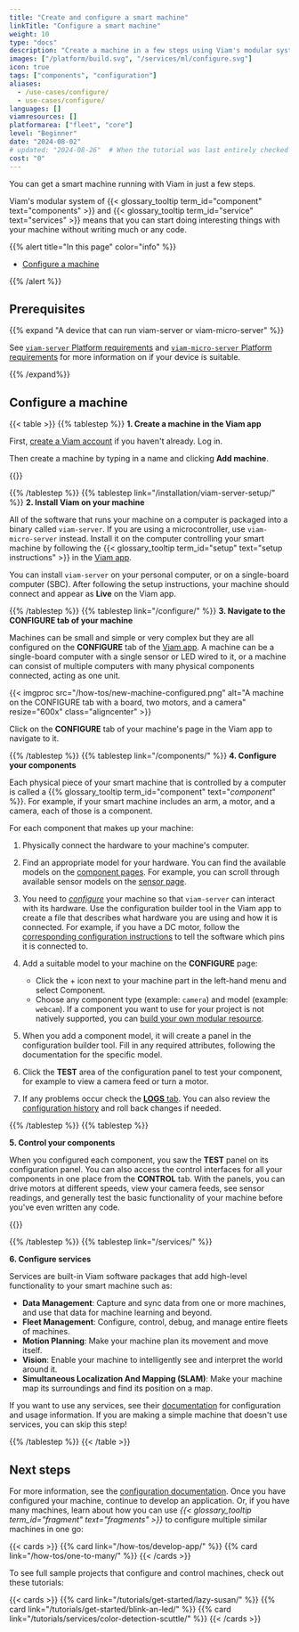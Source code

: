 ```yaml
---
title: "Create and configure a smart machine"
linkTitle: "Configure a smart machine"
weight: 10
type: "docs"
description: "Create a machine in a few steps using Viam's modular system of components and services without writing much or any code."
images: ["/platform/build.svg", "/services/ml/configure.svg"]
icon: true
tags: ["components", "configuration"]
aliases:
  - /use-cases/configure/
  - use-cases/configure/
languages: []
viamresources: []
platformarea: ["fleet", "core"]
level: "Beginner"
date: "2024-08-02"
# updated: "2024-08-26"  # When the tutorial was last entirely checked
cost: "0"
---
```


You can get a smart machine running with Viam in just a few steps.

Viam's modular system of {{< glossary_tooltip term_id="component" text="components" >}} and {{< glossary_tooltip term_id="service" text="services" >}} means that you can start doing interesting things with your machine without writing much or any code.

{{% alert title="In this page" color="info" %}}

- [Configure a machine](#configure-a-machine)

{{% /alert %}}

## Prerequisites

{{% expand "A device that can run viam-server or viam-micro-server" %}}

See [`viam-server` Platform requirements](/installation/viam-server-setup/#platform-requirements) and [`viam-micro-server` Platform requirements](/installation/viam-micro-server-setup/#platform-requirements) for more information on if your device is suitable.

{{% /expand%}}

## Configure a machine

{{< table >}}
{{% tablestep %}}
**1. Create a machine in the Viam app**

First, [create a Viam account](https://app.viam.com/) if you haven't already. Log in.

Then create a machine by typing in a name and clicking **Add machine**.

{{<imgproc src="/fleet/app-usage/create-machine.png" resize="600x" declaredimensions=true alt="The 'First Location' page on the Viam app with a new machine name in the New machine field and the Add machine button next to the field highlighted.">}}

{{% /tablestep %}}
{{% tablestep link="/installation/viam-server-setup/" %}}
**2. Install Viam on your machine**

All of the software that runs your machine on a computer is packaged into a binary called `viam-server`.
If you are using a microcontroller, use `viam-micro-server` instead.
Install it on the computer controlling your smart machine by following the {{< glossary_tooltip term_id="setup" text="setup instructions" >}} in the [Viam app](https://app.viam.com/).

You can install `viam-server` on your personal computer, or on a single-board computer (SBC).
After following the setup instructions, your machine should connect and appear as **Live** on the Viam app.

{{% /tablestep %}}
{{% tablestep link="/configure/" %}}
**3. Navigate to the CONFIGURE tab of your machine**

Machines can be small and simple or very complex but they are all configured on the **CONFIGURE** tab of the [Viam app](https://app.viam.com/).
A machine can be a single-board computer with a single sensor or LED wired to it, or a machine can consist of multiple computers with many physical components connected, acting as one unit.

<div>
{{< imgproc src="/how-tos/new-machine-configured.png" alt="A machine on the CONFIGURE tab with a board, two motors, and a camera" resize="600x" class="aligncenter" >}}
</div>

Click on the **CONFIGURE** tab of your machine's page in the Viam app to navigate to it.

{{% /tablestep %}}
{{% tablestep link="/components/" %}}
**4. Configure your components**

Each physical piece of your smart machine that is controlled by a computer is called a {{% glossary_tooltip term_id="component" text="_component_" %}}. For example, if your smart machine includes an arm, a motor, and a camera, each of those is a component.

For each component that makes up your machine:

1. Physically connect the hardware to your machine's computer.
2. Find an appropriate model for your hardware.
   You can find the available models on the [component pages](/components/).
   For example, you can scroll through available sensor models on the [sensor page](/components/sensor/#configuration).
3. You need to [_configure_](/configure/) your machine so that `viam-server` can interact with its hardware.
   Use the configuration builder tool in the Viam app to create a file that describes what hardware you are using and how it is connected.
   For example, if you have a DC motor, follow the [corresponding configuration instructions](/components/motor/gpio/) to tell the software which pins it is connected to.
4. Add a suitable model to your machine on the **CONFIGURE** page:

   - Click the + icon next to your machine part in the left-hand menu and select Component.
   - Choose any component type (example: `camera`) and model (example: `webcam`). If a component you want to use for your project is not natively supported, you can [build your own modular resource](/how-tos/create-module/).

5. When you add a component model, it will create a panel in the configuration builder tool. Fill in any required attributes, following the documentation for the specific model.
6. Click the **TEST** area of the configuration panel to test your component, for example to view a camera feed or turn a motor.
7. If any problems occur check the [**LOGS** tab](/cloud/machines/#logs). You can also review the [configuration history](/cloud/machines/#configure) and roll back changes if needed.

{{% /tablestep %}}
{{% tablestep %}}

<!-- markdownlint-disable MD036 -->

**5. Control your components**

When you configured each component, you saw the **TEST** panel on its configuration panel.
You can also access the control interfaces for all your components in one place from the **CONTROL** tab.
With the panels, you can drive motors at different speeds, view your camera feeds, see sensor readings, and generally test the basic functionality of your machine before you've even written any code.

{{<gif webm_src="/fleet/control.webm" mp4_src="/fleet/control.mp4" alt="The Viam app Control tab with a control panel for each component. The panel for a DC motor is clicked, expanding to show power controls." max-width="600px" class="fill alignleft">}}

{{% /tablestep %}}
{{% tablestep link="/services/" %}}

**6. Configure services**

Services are built-in Viam software packages that add high-level functionality to your smart machine such as:

- **Data Management**: Capture and sync data from one or more machines, and use that data for machine learning and beyond.
- **Fleet Management**: Configure, control, debug, and manage entire fleets of machines.
- **Motion Planning**: Make your machine plan its movement and move itself.
- **Vision**: Enable your machine to intelligently see and interpret the world around it.
- **Simultaneous Localization And Mapping (SLAM)**: Make your machine map its surroundings and find its position on a map.

If you want to use any services, see their [documentation](/services/) for configuration and usage information.
If you are making a simple machine that doesn't use services, you can skip this step!

{{% /tablestep %}}
{{< /table >}}

## Next steps

For more information, see the [configuration documentation](/configure/).
Once you have configured your machine, continue to develop an application.
Or, if you have many machines, learn about how you can use _{{< glossary_tooltip term_id="fragment" text="fragments" >}}_ to configure multiple similar machines in one go:

{{< cards >}}
{{% card link="/how-tos/develop-app/" %}}
{{% card link="/how-tos/one-to-many/" %}}
{{< /cards >}}

To see full sample projects that configure and control machines, check out these tutorials:

{{< cards >}}
{{% card link="/tutorials/get-started/lazy-susan/" %}}
{{% card link="/tutorials/get-started/blink-an-led/" %}}
{{% card link="/tutorials/services/color-detection-scuttle/" %}}
{{< /cards >}}
